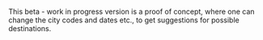 This beta - work in progress version is a proof of concept, where one can change the city codes and dates etc., to get suggestions for possible destinations.
